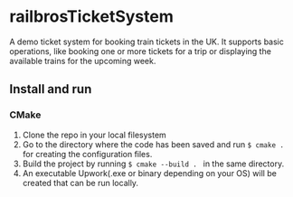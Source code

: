 # railbrosTicketSystem
A demo ticket system for booking train tickets in the UK. It supports basic operations, like booking one or more tickets for a trip or displaying the available trains for 
the upcoming week.
## Install and run
### CMake
1. Clone the repo in your local filesystem
2. Go to the directory where the code has been saved  and run 
```$ cmake . ``` for creating the configuration files.
3. Build the project by running
```$ cmake --build . ``` in the same directory.
4. An executable Upwork(.exe or binary depending on your OS) will be created that can be run locally.
